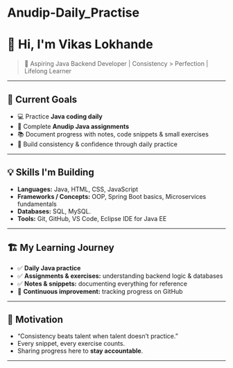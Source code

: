 # Anudip-Daily_Practise

# 👋 Hi, I'm Vikas Lokhande

> 🚀 Aspiring Java Backend Developer | Consistency > Perfection | Lifelong Learner

---

## 🎯 Current Goals
- 💻 Practice **Java coding daily**  
- 📝 Complete **Anudip Java assignments**  
- 📚 Document progress with notes, code snippets & small exercises  
- 💪 Build consistency & confidence through daily practice  

---

## 💡 Skills I'm Building
- **Languages:** Java, HTML, CSS, JavaScript
- **Frameworks / Concepts:** OOP, Spring Boot basics, Microservices fundamentals  
- **Databases:** SQL, MySQL.  
- **Tools:** Git, GitHub, VS Code, Eclipse IDE for Java EE

---

## 🏗️ My Learning Journey
- ✅ **Daily Java practice**  
- ✅ **Assignments & exercises:** understanding backend logic & databases  
- ✅ **Notes & snippets:** documenting everything for reference  
- 🔄 **Continuous improvement:** tracking progress on GitHub  

---

## 🌟 Motivation
- “Consistency beats talent when talent doesn’t practice.”  
- Every snippet, every exercise counts.  
- Sharing progress here to **stay accountable**.  

---

